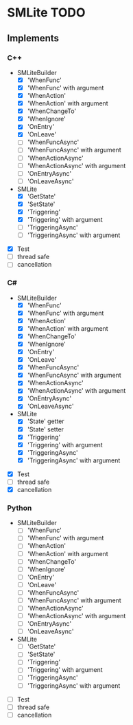 # SMLite TODO

## Implements

### C++

- SMLiteBuilder
	+ [x] 'WhenFunc'
	+ [x] 'WhenFunc' with argument
	+ [x] 'WhenAction'
	+ [x] 'WhenAction' with argument
	+ [x] 'WhenChangeTo'
	+ [x] 'WhenIgnore'
	+ [x] 'OnEntry'
	+ [x] 'OnLeave'
	+ [ ] 'WhenFuncAsync'
	+ [ ] 'WhenFuncAsync' with argument
	+ [ ] 'WhenActionAsync'
	+ [ ] 'WhenActionAsync' with argument
	+ [ ] 'OnEntryAsync'
	+ [ ] 'OnLeaveAsync'
- SMLite
	+ [x] 'GetState'
	+ [x] 'SetState'
	+ [x] 'Triggering'
	+ [x] 'Triggering' with argument
	+ [ ] 'TriggeringAsync'
	+ [ ] 'TriggeringAsync' with argument
- [x] Test
- [ ] thread safe
- [ ] cancellation

### C\#

- SMLiteBuilder
	+ [x] 'WhenFunc'
	+ [x] 'WhenFunc' with argument
	+ [x] 'WhenAction'
	+ [x] 'WhenAction' with argument
	+ [x] 'WhenChangeTo'
	+ [x] 'WhenIgnore'
	+ [x] 'OnEntry'
	+ [x] 'OnLeave'
	+ [x] 'WhenFuncAsync'
	+ [x] 'WhenFuncAsync' with argument
	+ [x] 'WhenActionAsync'
	+ [x] 'WhenActionAsync' with argument
	+ [x] 'OnEntryAsync'
	+ [x] 'OnLeaveAsync'
- SMLite
	+ [x] 'State' getter
	+ [x] 'State' setter
	+ [x] 'Triggering'
	+ [x] 'Triggering' with argument
	+ [x] 'TriggeringAsync'
	+ [x] 'TriggeringAsync' with argument
- [x] Test
- [ ] thread safe
- [x] cancellation

### Python

- SMLiteBuilder
	+ [ ] 'WhenFunc'
	+ [ ] 'WhenFunc' with argument
	+ [ ] 'WhenAction'
	+ [ ] 'WhenAction' with argument
	+ [ ] 'WhenChangeTo'
	+ [ ] 'WhenIgnore'
	+ [ ] 'OnEntry'
	+ [ ] 'OnLeave'
	+ [ ] 'WhenFuncAsync'
	+ [ ] 'WhenFuncAsync' with argument
	+ [ ] 'WhenActionAsync'
	+ [ ] 'WhenActionAsync' with argument
	+ [ ] 'OnEntryAsync'
	+ [ ] 'OnLeaveAsync'
- SMLite
	+ [ ] 'GetState'
	+ [ ] 'SetState'
	+ [ ] 'Triggering'
	+ [ ] 'Triggering' with argument
	+ [ ] 'TriggeringAsync'
	+ [ ] 'TriggeringAsync' with argument
- [ ] Test
- [ ] thread safe
- [ ] cancellation
